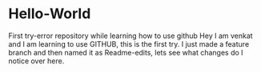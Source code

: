 # Hello-World
First try-error repository while learning how to use github
Hey I am venkat and I am learning to use GITHUB, this is the first try. I just made a feature branch and then named it as Readme-edits, lets see what changes do I notice over here.
